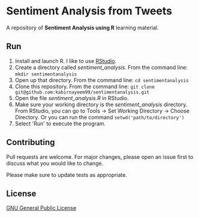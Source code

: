 # Sentiment Analysis from Tweets

A repository of **Sentiment Analysis using R** learning material. 

## Run

1. Install and launch R. I like to use [RStudio](http://www.rstudio.com/).
2. Create a directory called *sentiment_analysis*. From the command line: ```mkdir sentimentanalysis```
3. Open up that directory. From the command line: ```cd sentimentanalysis```
4. Clone this repository. From the command line: ```git clone git@github.com:kabirnayeem99/sentimentanalysis.git```
5. Open the file *sentiment_analysis.R* in RStudio.
6. Make sure your working directory is the *sentiment_analysis* directory. From RStudio, you can go to Tools -> Set Working Directory -> Choose Directory. Or you can run the command ```setwd('path/to/directory')```
7. Select 'Run' to execute the program.

## Contributing
Pull requests are welcome. For major changes, please open an issue first to discuss what you would like to change.

Please make sure to update tests as appropriate.

## License
[GNU General Public License](https://www.gnu.org/licenses/gpl-3.0.en.html)